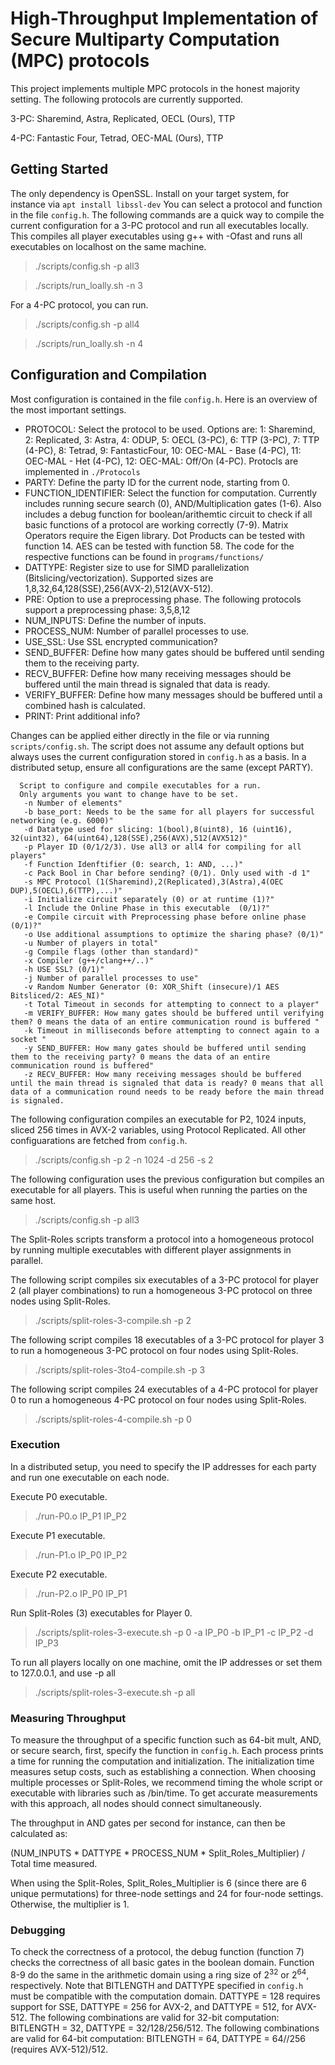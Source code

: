 # High-Throughput Implementation of Secure Multiparty Computation (MPC) protocols

This project implements multiple MPC protocols in the honest majority setting.
The following protocols are currently supported.

3-PC: Sharemind, Astra, Replicated, OECL (Ours), TTP

4-PC: Fantastic Four, Tetrad, OEC-MAL (Ours), TTP

## Getting Started

The only dependency is OpenSSL. Install on your target system, for instance via ```apt install libssl-dev```
You can select a protocol and function in the file `config.h`.
The following commands are a quick way to compile the current configuration for a 3-PC protocol and run all executables locally. This compiles all player executables using g++ with -Ofast and runs all executables on localhost on the same machine.
> ./scripts/config.sh -p all3

> ./scripts/run_loally.sh -n 3

For a 4-PC protocol, you can run.

> ./scripts/config.sh -p all4

> ./scripts/run_loally.sh -n 4

## Configuration and Compilation

Most configuration is contained in the file `config.h`. Here is an overview of the most important settings.

- PROTOCOL: Select the protocol to be used. Options are: 1: Sharemind, 2: Replicated, 3: Astra, 4: ODUP, 5: OECL (3-PC), 6: TTP (3-PC), 7: TTP (4-PC), 8: Tetrad, 9: FantasticFour, 10: OEC-MAL - Base (4-PC), 11: OEC-MAL - Het (4-PC), 12: OEC-MAL: Off/On (4-PC). Protocls are implemented in `./Protocols`
- PARTY: Define the party ID for the current node, starting from 0. 
- FUNCTION_IDENTIFIER: Select the function for computation. Currently includes running secure search (0), AND/Multiplication gates (1-6). Also includes a debug function for boolean/arithemtic circuit to check if all basic functions of a protocol are working correctly (7-9). Matrix Operators require the Eigen library. Dot Products can be tested with function 14. AES can be tested with function 58. The code for the respective functions can be found in `programs/functions/`
- DATTYPE: Register size to use for SIMD parallelization (Bitslicing/vectorization). Supported sizes are 1,8,32,64,128(SSE),256(AVX-2),512(AVX-512). 
- PRE: Option to use a preprocessing phase. The following protocols support a preprocessing phase: 3,5,8,12
- NUM_INPUTS: Define the number of inputs.
- PROCESS_NUM: Number of parallel processes to use.
- USE_SSL: Use SSL encrypted communication? 
- SEND_BUFFER: Define how many gates should be buffered until sending them to the receiving party. 
- RECV_BUFFER: Define how many receiving messages should be buffered until the main thread is signaled that data is ready.
- VERIFY_BUFFER: Define how many messages should be buffered until a combined hash is calculated. 
- PRINT: Print additional info?

Changes can be applied either directly in the file or via running ```scripts/config.sh```. The script does not assume any default options but always uses the current configuration stored in `config.h` as a basis. In a distributed setup, ensure all configurations are the same (except PARTY).

```
  Script to configure and compile executables for a run.
  Only arguments you want to change have to be set.
   -n Number of elements"
   -b base_port: Needs to be the same for all players for successful networking (e.g. 6000)"
   -d Datatype used for slicing: 1(bool),8(uint8), 16 (uint16), 32(uint32), 64(uint64),128(SSE),256(AVX),512(AVX512)"
   -p Player ID (0/1/2/3). Use all3 or all4 for compiling for all players"
   -f Function Idenftifier (0: search, 1: AND, ...)"
   -c Pack Bool in Char before sending? (0/1). Only used with -d 1"
   -s MPC Protocol (1(Sharemind),2(Replicated),3(Astra),4(OEC DUP),5(OECL),6(TTP),...)"
   -i Initialize circuit separately (0) or at runtime (1)?"
   -l Include the Online Phase in this executable  (0/1)?"
   -e Compile circuit with Preprocessing phase before online phase  (0/1)?"
   -o Use additional assumptions to optimize the sharing phase? (0/1)"
   -u Number of players in total"
   -g Compile flags (other than standard)"
   -x Compiler (g++/clang++/..)"
   -h USE SSL? (0/1)"
   -j Number of parallel processes to use"
   -v Random Number Generator (0: XOR_Shift (insecure)/1 AES Bitsliced/2: AES_NI)"
   -t Total Timeout in seconds for attempting to connect to a player"
   -m VERIFY_BUFFER: How many gates should be buffered until verifying them? 0 means the data of an entire communication round is buffered "
   -k Timeout in milliseconds before attempting to connect again to a socket "
   -y SEND_BUFFER: How many gates should be buffered until sending them to the receiving party? 0 means the data of an entire communication round is buffered"
   -z RECV_BUFFER: How many receiving messages should be buffered until the main thread is signaled that data is ready? 0 means that all data of a communication round needs to be ready before the main thread is signaled.
```

The following configuration compiles an executable for P2, 1024 inputs, sliced 256 times in AVX-2 variables, using Protocol Replicated. All other configuarations are fetched from `config.h`.
> ./scripts/config.sh -p 2 -n 1024 -d 256 -s 2 

The following configuration uses the previous configuration but compiles an executable for all players. This is useful when running the parties on the same host.
> ./scripts/config.sh -p all3

The Split-Roles scripts transform a protocol into a homogeneous protocol by running multiple executables with different player assignments in parallel.

The following script compiles six executables of a 3-PC protocol for player 2 (all player combinations) to run a homogeneous 3-PC protocol on three nodes using Split-Roles.
> ./scripts/split-roles-3-compile.sh -p 2

The following script compiles 18 executables of a 3-PC protocol for player 3 to run a homogeneous 3-PC protocol on four nodes using Split-Roles.
> ./scripts/split-roles-3to4-compile.sh -p 3

The following script compiles 24 executables of a 4-PC protocol for player 0 to run a homogeneous 4-PC protocol on four nodes using Split-Roles.
> ./scripts/split-roles-4-compile.sh -p 0


### Execution

In a distributed setup, you need to specify the IP addresses for each party and run one executable on each node.

Execute P0 executable.
> ./run-P0.o IP_P1 IP_P2

Execute P1 executable.
> ./run-P1.o IP_P0 IP_P2

Execute P2 executable.
> ./run-P2.o IP_P0 IP_P1


Run Split-Roles (3) executables for Player 0.
> ./scripts/split-roles-3-execute.sh -p 0 -a IP_P0 -b IP_P1 -c IP_P2 -d IP_P3

To run all players locally on one machine, omit the IP addresses or set them to 127.0.0.1, and use -p all
> ./scripts/split-roles-3-execute.sh -p all


### Measuring Throughput

To measure the throughput of a specific function such as 64-bit mult, AND, or secure search, first, specify the function in `config.h`. Each process prints a time for running the computation and initialization. The initialization time measures setup costs, such as establishing a connection. When choosing multiple processes or Split-Roles, we recommend timing the whole script or executable with libraries such as /bin/time. To get accurate measurements with this approach, all nodes should connect simultaneously.

The throughput in AND gates per second for instance, can then be calculated as:

(NUM_INPUTS * DATTYPE * PROCESS_NUM * Split_Roles_Multiplier) / Total time measured.

When using the Split-Roles, Split_Roles_Multiplier is 6 (since there are 6 unique permutations) for three-node settings and 24 for four-node settings. Otherwise, the multiplier is 1.


### Debugging

To check the correctness of a protocol, the debug function (function 7) checks the correctness of all basic gates in the boolean domain. Function 8-9 do the same in the arithmetic domain using a ring size of $2^{32}$ or $2^{64}$, respectively. Note that BITLENGTH and DATTYPE specified in `config.h` must be compatible with the computation domain. DATTYPE = 128 requires support for SSE, DATTYPE = 256 for AVX-2, and DATTYPE = 512, for AVX-512. The following combinations are valid for 32-bit computation: BITLENGTH = 32, DATTYPE = 32/128/256/512. The following combinations are valid for 64-bit computation: BITLENGTH = 64, DATTYPE = 64//256 (requires AVX-512)/512.

